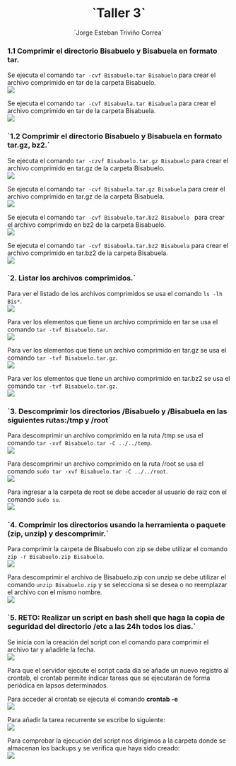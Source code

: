 <h1 align="center ">`Taller 3`</h1>


<p align="center">
`Jorge Esteban Triviño Correa`
</p>

<h3>1.1 Comprimir el directorio Bisabuelo y Bisabuela en formato tar.</h3>

Se ejecuta el comando `tar -cvf Bisabuelo.tar Bisabuelo` para crear el archivo comprimido en tar de la carpeta Bisabuelo. 
<br>
<img src="./Resources/1.png"/>


Se ejecuta el comando `tar -cvf Bisabuela.tar Bisabuela` para crear el archivo comprimido en tar de la carpeta Bisabuela. 
<br>
<img src="./Resources/2.png"/>

<h3>`1.2 Comprimir el directorio Bisabuelo y Bisabuela en formato tar.gz, bz2.`</h3>

Se ejecuta el comando `tar -czvf Bisabuelo.tar.gz Bisabuelo` para crear el archivo comprimido en tar.gz de la carpeta Bisabuelo. 
<br>
<img src="./Resources/3.png"/>

Se ejecuta el comando `tar -cvf Bisabuela.tar.gz Bisabuela` para crear el archivo comprimido en tar.gz de la carpeta Bisabuela. 
<br>
<img src="./Resources/4.png"/>

Se ejecuta el comando `tar -cvf Bisabuelo.tar.bz2 Bisabuelo ` para crear el archivo comprimido en bz2 de la carpeta Bisabuelo. 
<br>
<img src="./Resources/5.png"/>

Se ejecuta el comando `tar -cvf Bisabuela.tar.bz2 Bisabuela` para crear el archivo comprimido en tar.bz2 de la carpeta Bisabuela. 
<br>
<img src="./Resources/6.png"/>


<h3>`2. Listar los archivos comprimidos.`</h3>

Para ver el listado de los archivos comprimidos se usa el comando `ls -lh Bis*`. 
<br>
<img src="./Resources/7.png"/>

Para ver los elementos que tiene un archivo comprimido en tar se usa el comando `tar -tvf Bisabuelo.tar`. 
<br>
<img src="./Resources/8.png"/>

Para ver los elementos que tiene un archivo comprimido en tar.gz se usa el comando `tar -tvf Bisabuelo.tar.gz`. 
<br>
<img src="./Resources/9.png"/>

Para ver los elementos que tiene un archivo comprimido en tar.bz2 se usa el comando `tar -tvf Bisabuelo.tar.gz`. 
<br>
<img src="./Resources/10.png"/>

<h3>`3. Descomprimir los directorios /Bisabuelo y /Bisabuela en las siguientes rutas:/tmp y /root`</h3>

Para descomprimir un archivo comprimido en la ruta /tmp se usa el comando `tar -xvf Bisabuelo.tar -C ../../temp`. 
<br>
<img src="./Resources/11.png"/>

Para descomprimir un archivo comprimido en la ruta /root se usa el comando `sudo tar -xvf Bisabuelo.tar -C ../../root`. 
<br>
<img src="./Resources/12.png"/>

Para ingresar a la carpeta de root se debe acceder al usuario de raiz con el comando `sudo su`. 
<br>
<img src="./Resources/13.png"/>

<h3>`4. Comprimir los directorios usando la herramienta o paquete (zip, unzip) y descomprimir.`</h3>

Para comprimir la carpeta de Bisabuelo con zip se debe utilizar el comando `zip -r Bisabuelo.zip Bisabuelo`. 
<br>
<img src="./Resources/14.png"/>

Para descomprimir el archivo de Bisabuelo.zip con unzip se debe utilizar el comando `unzip Bisabuelo.zip` y se selecciona si se desea o no reemplazar el archivo con el mismo nombre. 
<br>
<img src="./Resources/15.png"/>

<h3>`5. RETO: Realizar un script en bash shell que haga la copia de seguridad del directorio /etc a las 24h todos los dias.`</h3>

Se inicia con la creación del script con el comando para comprimir el archivo tar y añadirle la fecha.
<br>
<img src="./Resources/16.png"/>

Para que el servidor ejecute el script cada día se añade un nuevo registro al crontab, el crontab permite indicar tareas que se ejecutarán de forma periódica en lapsos determinados.

Para acceder al crontab se ejecuta el comando <b>crontab -e</b>
<br>
<img src="./Resources/17.png"/>

Para añadir la tarea recurrente se escribe lo siguiente:
<br>
<img src="./Resources/18.png"/>

Para comprobar la ejecución del script nos dirigimos a la carpeta donde se almacenan los backups y se verifica que haya sido creado:
<br>
<img src="./Resources/19.png"/>